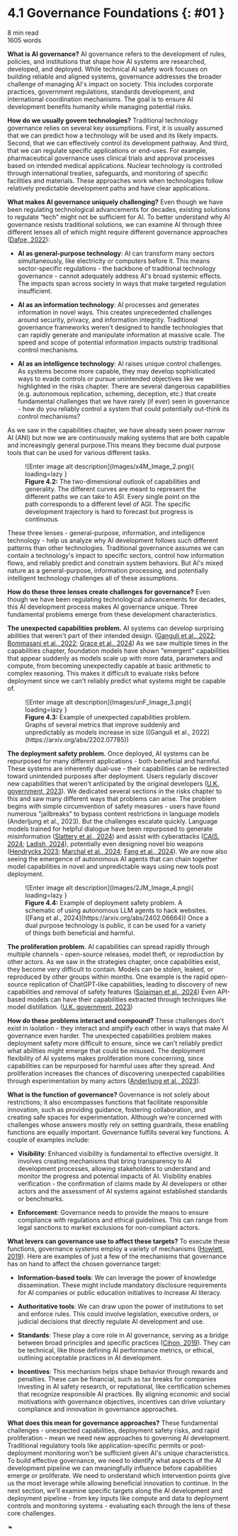 # 4.1 Governance Foundations {: #01 }

<div class="section-meta">
    <div class="meta-item">
        <i class="fas fa-clock"></i>
        8 min read
    </div>
    <div class="meta-item">
        <i class="fas fa-file-alt"></i> 
        1605 words
    </div>
</div>


**What is AI governance?** AI governance refers to the development of rules, policies, and institutions that shape how AI systems are researched, developed, and deployed. While technical AI safety work focuses on building reliable and aligned systems, governance addresses the broader challenge of managing AI's impact on society. This includes corporate practices, government regulations, standards development, and international coordination mechanisms. The goal is to ensure AI development benefits humanity while managing potential risks.

**How do we usually govern technologies?** Traditional technology governance relies on several key assumptions. First, it is usually assumed that we can predict how a technology will be used and its likely impacts. Second, that we can effectively control its development pathway. And third, that we can regulate specific applications or end-uses. For example, pharmaceutical governance uses clinical trials and approval processes based on intended medical applications. Nuclear technology is controlled through international treaties, safeguards, and monitoring of specific facilities and materials. These approaches work when technologies follow relatively predictable development paths and have clear applications.

**What makes AI governance uniquely challenging?** Even though we have been regulating technological advancements for decades, existing solutions to regulate “tech” might not be sufficient for AI. To better understand why AI governance resists traditional solutions, we can examine AI through three different lenses all of which might require different governance approaches ([Dafoe, 2022](https://academic.oup.com/edited-volume/41989/chapter-abstract/408516484)):

- **AI as general-purpose technology**: AI can transform many sectors simultaneously, like electricity or computers before it. This means sector-specific regulations - the backbone of traditional technology governance - cannot adequately address AI's broad systemic effects. The impacts span across society in ways that make targeted regulation insufficient.

- **AI as an information technology**: AI processes and generates information in novel ways. This creates unprecedented challenges around security, privacy, and information integrity. Traditional governance frameworks weren't designed to handle technologies that can rapidly generate and manipulate information at massive scale. The speed and scope of potential information impacts outstrip traditional control mechanisms.

- **AI as an intelligence technology**: AI raises unique control challenges. As systems become more capable, they may develop sophisticated ways to evade controls or pursue unintended objectives like we highlighted in the risks chapter. There are several dangerous capabilities (e.g. autonomous replication, scheming, deception, etc.) that create fundamental challenges that we have rarely (if ever) seen in governance - how do you reliably control a system that could potentially out-think its control mechanisms?

As we saw in the capabilities chapter, we have already seen power narrow AI (ANI) but now we are continuously making systems that are both capable and increasingly general purpose.This means they become dual purpose tools that can be used for various different tasks.

<figure markdown="span">
![Enter image alt description](Images/x4M_Image_2.png){ loading=lazy }
  <figcaption markdown="1"><b>Figure 4.2:</b> The two-dimensional outlook of capabilities and generality. The different curves are meant to represent the different paths we can take to ASI. Every single point on the path corresponds to a different level of AGI. The specific development trajectory is hard to forecast but progress is continuous.</figcaption>
</figure>

These three lenses - general-purpose, information, and intelligence technology - help us analyze why AI development follows such different patterns than other technologies. Traditional governance assumes we can contain a technology's impact to specific sectors, control how information flows, and reliably predict and constrain system behaviors. But AI's mixed nature as a general-purpose, information processing, and potentially intelligent technology challenges all of these assumptions.

**How do these three lenses create challenges for governance?** Even though we have been regulating technological advancements for decades, this AI development process makes AI governance unique. Three fundamental problems emerge from these development characteristics.

**The unexpected capabilities problem.** AI systems can develop surprising abilities that weren't part of their intended design. ([Ganguli et al., 2022](https://arxiv.org/abs/2202.07785); [Bommasani et al., 2022](https://arxiv.org/abs/2108.07258); [Grace et al., 2024](https://arxiv.org/abs/2401.02843)) As we saw multiple times in the capabilities chapter, foundation models have shown "emergent" capabilities that appear suddenly as models scale up with more data, parameters and compute, from becoming unexpectedly capable at basic arithmetic to complex reasoning. This makes it difficult to evaluate risks before deployment since we can't reliably predict what systems might be capable of.

<figure markdown="span">
![Enter image alt description](Images/unF_Image_3.png){ loading=lazy }
  <figcaption markdown="1"><b>Figure 4.3:</b> Example of unexpected capabilities problem. Graphs of several metrics that improve suddenly and unpredictably as models increase in size ([Ganguli et al., 2022](https://arxiv.org/abs/2202.07785))</figcaption>
</figure>

**The deployment safety problem.** Once deployed, AI systems can be repurposed for many different applications - both beneficial and harmful. These systems are inherently dual-use - their capabilities can be redirected toward unintended purposes after deployment. Users regularly discover new capabilities that weren't anticipated by the original developers ([U.K. government, 2023](https://www.gov.uk/government/publications/frontier-ai-capabilities-and-risks-discussion-paper/frontier-ai-capabilities-and-risks-discussion-paper)). We dedicated several sections in the risks chapter to this and saw many different ways that problems can arise. The problem begins with simple circumvention of safety measures - users have found numerous "jailbreaks" to bypass content restrictions in language models (Anderljung et al., 2023). But the challenges escalate quickly. Language models trained for helpful dialogue have been repurposed to generate misinformation ([Slattery et al., 2024](https://arxiv.org/abs/2408.12622)) and assist with cyberattacks ([CAIS, 2024](https://www.safe.ai/blog/cybersecurity-and-ai-the-evolving-security-landscape); [Ladish, 2024](https://axrp.net/episode/2024/04/30/episode-30-ai-security-jeffrey-ladish.html)), potentially even designing novel bio weapons ([Hendrycks 2023](https://arxiv.org/abs/2306.12001); [Marchal et al., 2024](https://arxiv.org/abs/2406.13843); [Fang et al., 2024](https://arxiv.org/abs/2402.06664)). We are now also seeing the emergence of autonomous AI agents that can chain together model capabilities in novel and unpredictable ways using new tools post deployment.

<figure markdown="span">
![Enter image alt description](Images/2JM_Image_4.png){ loading=lazy }
  <figcaption markdown="1"><b>Figure 4.4:</b> Example of deployment safety problem. A schematic of using autonomous LLM agents to hack websites. ([Fang et al., 2024](https://arxiv.org/abs/2402.06664)) Once a dual purpose technology is public, it can be used for a variety of things both beneficial and harmful.</figcaption>
</figure>

**The proliferation problem.** AI capabilities can spread rapidly through multiple channels - open-source releases, model theft, or reproduction by other actors. As we saw in the strategies chapter, once capabilities exist, they become very difficult to contain. Models can be stolen, leaked, or reproduced by other groups within months. One example is the rapid open-source replication of ChatGPT-like capabilities, leading to discovery of new capabilities and removal of safety features ([Solaiman et al., 2024](https://arxiv.org/abs/2406.13843)) Even API-based models can have their capabilities extracted through techniques like model distillation. ([U.K. government, 2023](https://www.gov.uk/government/publications/frontier-ai-capabilities-and-risks-discussion-paper/frontier-ai-capabilities-and-risks-discussion-paper))

**How do these problems interact and compound?** These challenges don't exist in isolation - they interact and amplify each other in ways that make AI governance even harder. The unexpected capabilities problem makes deployment safety more difficult to ensure, since we can't reliably predict what abilities might emerge that could be misused. The deployment flexibility of AI systems makes proliferation more concerning, since capabilities can be repurposed for harmful uses after they spread. And proliferation increases the chances of discovering unexpected capabilities through experimentation by many actors ([Anderljung et al., 2023](https://arxiv.org/abs/2307.03718)).

**What is the function of governance?** Governance is not solely about restrictions; it also encompasses functions that facilitate responsible innovation, such as providing guidance, fostering collaboration, and creating safe spaces for experimentation. Although we’re concerned with challenges whose answers mostly rely on setting guardrails, these enabling functions are equally important. Governance fulfills several key functions. A couple of examples include:

- **Visibility**: Enhanced visibility is fundamental to effective oversight. It involves creating mechanisms that bring transparency to AI development processes, allowing stakeholders to understand and monitor the progress and potential impacts of AI.  Visibility enables verification - the confirmation of claims made by AI developers or other actors and the assessment of AI systems against established standards or benchmarks.

- **Enforcement**: Governance needs to provide the means to ensure compliance with regulations and ethical guidelines. This can range from legal sanctions to market exclusions for non-compliant actors.

**What levers can governance use to affect these targets?** To execute these functions, governance systems employ a variety of mechanisms ([Howlett, 2019](https://www.taylorfrancis.com/books/mono/10.4324/9781315232003/designing-public-policies-michael-howlett-michael-howlett)). Here are examples of just a few of the mechanisms that governance has on hand to affect the chosen governance target:

- **Information-based tools**: We can leverage the power of knowledge dissemination. These might include mandatory disclosure requirements for AI companies or public education initiatives to increase AI literacy.

- **Authoritative tools**: We can draw upon the power of institutions to set and enforce rules. This could involve legislation, executive orders, or judicial decisions that directly regulate AI development and use.

- **Standards**: These play a core role in AI governance, serving as a bridge between broad principles and specific practices ([Cihon, 2019](https://www.governance.ai/research-paper/standards-for-ai-governance-international-standards-to-enable-global-coordination-in-ai-research-development)). They can be technical, like those defining AI performance metrics, or ethical, outlining acceptable practices in AI development.

- **Incentives**: This mechanism helps shape behavior through rewards and penalties. These can be financial, such as tax breaks for companies investing in AI safety research, or reputational, like certification schemes that recognize responsible AI practices. By aligning economic and social motivations with governance objectives, incentives can drive voluntary compliance and innovation in governance approaches.

**What does this mean for governance approaches?** These fundamental challenges - unexpected capabilities, deployment safety risks, and rapid proliferation - mean we need new approaches to governing AI development. Traditional regulatory tools like application-specific permits or post-deployment monitoring won't be sufficient given AI's unique characteristics. To build effective governance, we need to identify what aspects of the AI development pipeline we can meaningfully influence before capabilities emerge or proliferate. We need to understand which intervention points give us the most leverage while allowing beneficial innovation to continue. In the next section, we'll examine specific targets along the AI development and deployment pipeline - from key inputs like compute and data to deployment controls and monitoring systems - evaluating each through the lens of these core challenges.


<div class="section-end">
    <span>❧</span>
</div>